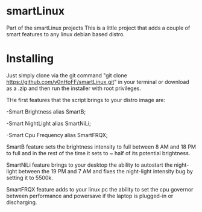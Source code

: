 # smartLinux



Part of the smartLinux projects
This is a little project that adds a couple of smart features to any linux debian based distro.

# Installing
  
  Just simply clone via the git command "git clone https://github.com/v0nHoFF/smartLinux.git" in your terminal or download as a .zip and then run the installer with root privileges.


THe first features that the script brings to your distro image are:



-Smart Brightness alias SmartB;

-Smart NightLight alias SmartNiLi;

-Smart Cpu Frequency alias SmartFRQX;




SmartB feature sets the brightness intensity to full between 8 AM and 18 PM to full and in the rest of the time it sets to ~ half of its potential brightness.

SmartNiLi feature brings to your desktop the ability to autostart the night-light between the 19 PM and 7 AM and fixes the night-light intensity bug by setting it to 5500k.

SmartFRQX feature adds to your linux pc the ability to set the cpu governor between performance and powersave if the laptop is plugged-in or discharging.
